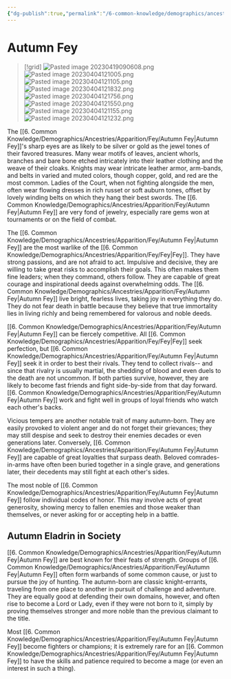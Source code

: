 ```yaml
---
{"dg-publish":true,"permalink":"/6-common-knowledge/demographics/ancestries/apparition/fey/autumn-fey/"}
---
```


# Autumn Fey

>[!grid]
>![Pasted image 20230419090608.png](/img/user/x.%20Assets/Attachments/Pasted%20image%2020230419090608.png)
>![Pasted image 20230404121005.png](/img/user/x.%20Assets/Attachments/Pasted%20image%2020230404121005.png)
>![Pasted image 20230404121105.png](/img/user/x.%20Assets/Attachments/Pasted%20image%2020230404121105.png)
>![Pasted image 20230404121832.png](/img/user/x.%20Assets/Attachments/Pasted%20image%2020230404121832.png)
>![Pasted image 20230404121756.png](/img/user/x.%20Assets/Attachments/Pasted%20image%2020230404121756.png)
>![Pasted image 20230404121550.png](/img/user/x.%20Assets/Attachments/Pasted%20image%2020230404121550.png)
>![Pasted image 20230404121155.png](/img/user/x.%20Assets/Attachments/Pasted%20image%2020230404121155.png)
>![Pasted image 20230404121232.png](/img/user/x.%20Assets/Attachments/Pasted%20image%2020230404121232.png)

The [[6. Common Knowledge/Demographics/Ancestries/Apparition/Fey/Autumn Fey\|Autumn Fey]]'s sharp eyes are as likely to be silver or gold as the jewel tones of their favored treasures. Many wear motifs of leaves, ancient whorls, branches and bare bone etched intricately into their leather clothing and the weave of their cloaks. Knights may wear intricate leather armor, arm-bands, and belts in varied and muted colors, though copper, gold, and red are the most common. Ladies of the Court, when not fighting alongside the men, often wear flowing dresses in rich russet or soft auburn tones, offset by lovely winding belts on which they hang their best swords. The [[6. Common Knowledge/Demographics/Ancestries/Apparition/Fey/Autumn Fey\|Autumn Fey]] are very fond of jewelry, especially rare gems won at tournaments or on the field of combat. 

The [[6. Common Knowledge/Demographics/Ancestries/Apparition/Fey/Autumn Fey\|Autumn Fey]] are the most warlike of the [[6. Common Knowledge/Demographics/Ancestries/Apparition/Fey/Fey\|Fey]]. They have strong passions, and are not afraid to act. Impulsive and decisive, they are willing to take great risks to accomplish their goals. This often makes them fine leaders; when they command, others follow. They are capable of great courage and inspirational deeds against overwhelming odds. The [[6. Common Knowledge/Demographics/Ancestries/Apparition/Fey/Autumn Fey\|Autumn Fey]] live bright, fearless lives, taking joy in everything they do. They do not fear death in battle because they believe that true immortality lies in living richly and being remembered for valorous and noble deeds. 

[[6. Common Knowledge/Demographics/Ancestries/Apparition/Fey/Autumn Fey\|Autumn Fey]] can be fiercely competitive. All [[6. Common Knowledge/Demographics/Ancestries/Apparition/Fey/Fey\|Fey]] seek perfection, but [[6. Common Knowledge/Demographics/Ancestries/Apparition/Fey/Autumn Fey\|Autumn Fey]] seek it in order to best their rivals. They tend to collect rivals-- and since that rivalry is usually martial, the shedding of blood and even duels to the death are not uncommon. If both parties survive, however, they are likely to become fast friends and fight side-by-side from that day forward. [[6. Common Knowledge/Demographics/Ancestries/Apparition/Fey/Autumn Fey\|Autumn Fey]] work and fight well in groups of loyal friends who watch each other's backs. 

Vicious tempers are another notable trait of many autumn-born. They are easily provoked to violent anger and do not forget their grievances; they may still despise and seek to destroy their enemies decades or even generations later. Conversely, [[6. Common Knowledge/Demographics/Ancestries/Apparition/Fey/Autumn Fey\|Autumn Fey]] are capable of great loyalties that surpass death. Beloved comrades-in-arms have often been buried together in a single grave, and generations later, their decedents may still fight at each other's sides. 

The most noble of [[6. Common Knowledge/Demographics/Ancestries/Apparition/Fey/Autumn Fey\|Autumn Fey]] follow individual codes of honor. This may involve acts of great generosity, showing mercy to fallen enemies and those weaker than themselves, or never asking for or accepting help in a battle. 

## Autumn Eladrin in Society 

[[6. Common Knowledge/Demographics/Ancestries/Apparition/Fey/Autumn Fey\|Autumn Fey]] are best known for their feats of strength. Groups of [[6. Common Knowledge/Demographics/Ancestries/Apparition/Fey/Autumn Fey\|Autumn Fey]] often form warbands of some common cause, or just to pursue the joy of hunting. The autumn-born are classic knight-errants, traveling from one place to another in pursuit of challenge and adventure. They are equally good at defending their own domains, however, and often rise to become a Lord or Lady, even if they were not born to it, simply by proving themselves stronger and more noble than the previous claimant to the title. 

Most [[6. Common Knowledge/Demographics/Ancestries/Apparition/Fey/Autumn Fey\|Autumn Fey]] become fighters or champions; it is extremely rare for an [[6. Common Knowledge/Demographics/Ancestries/Apparition/Fey/Autumn Fey\|Autumn Fey]] to have the skills and patience required to become a mage (or even an interest in such a thing). 
